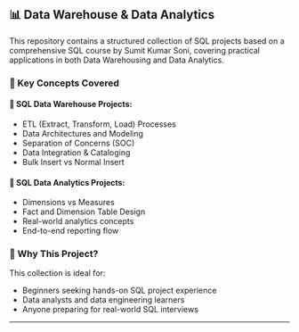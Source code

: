 ## 📊 Data Warehouse & Data Analytics

This repository contains a structured collection of SQL projects based on a comprehensive SQL course by Sumit Kumar Soni,
covering practical applications in both Data Warehousing and Data Analytics.

### 🚀 Key Concepts Covered

#### 🔷 SQL Data Warehouse Projects:

* ETL (Extract, Transform, Load) Processes
* Data Architectures and Modeling
* Separation of Concerns (SOC)
* Data Integration & Cataloging
* Bulk Insert vs Normal Insert

#### 🔶 SQL Data Analytics Projects:

* Dimensions vs Measures
* Fact and Dimension Table Design
* Real-world analytics concepts
* End-to-end reporting flow

### 📌 Why This Project?

This collection is ideal for:

* Beginners seeking hands-on SQL project experience
* Data analysts and data engineering learners
* Anyone preparing for real-world SQL interviews

---
